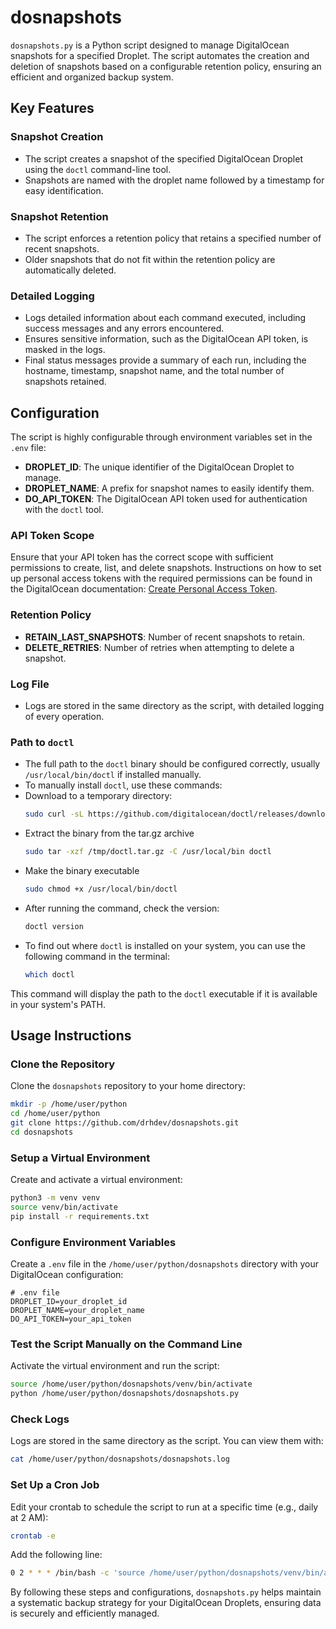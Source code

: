 # dosnapshots

`dosnapshots.py` is a Python script designed to manage DigitalOcean snapshots for a specified Droplet. The script automates the creation and deletion of snapshots based on a configurable retention policy, ensuring an efficient and organized backup system.

## Key Features

### Snapshot Creation

- The script creates a snapshot of the specified DigitalOcean Droplet using the `doctl` command-line tool.
- Snapshots are named with the droplet name followed by a timestamp for easy identification.
  
### Snapshot Retention

- The script enforces a retention policy that retains a specified number of recent snapshots.
- Older snapshots that do not fit within the retention policy are automatically deleted.

### Detailed Logging

- Logs detailed information about each command executed, including success messages and any errors encountered.
- Ensures sensitive information, such as the DigitalOcean API token, is masked in the logs.
- Final status messages provide a summary of each run, including the hostname, timestamp, snapshot name, and the total number of snapshots retained.

## Configuration

The script is highly configurable through environment variables set in the `.env` file:

- **DROPLET_ID**: The unique identifier of the DigitalOcean Droplet to manage.
- **DROPLET_NAME**: A prefix for snapshot names to easily identify them.
- **DO_API_TOKEN**: The DigitalOcean API token used for authentication with the `doctl` tool.

### API Token Scope

Ensure that your API token has the correct scope with sufficient permissions to create, list, and delete snapshots. Instructions on how to set up personal access tokens with the required permissions can be found in the DigitalOcean documentation: [Create Personal Access Token](https://docs.digitalocean.com/reference/api/create-personal-access-token/).

### Retention Policy

- **RETAIN_LAST_SNAPSHOTS**: Number of recent snapshots to retain.
- **DELETE_RETRIES**: Number of retries when attempting to delete a snapshot.

### Log File

- Logs are stored in the same directory as the script, with detailed logging of every operation.

### Path to `doctl`

- The full path to the `doctl` binary should be configured correctly, usually `/usr/local/bin/doctl` if installed manually.
- To manually install `doctl`, use these commands:
- Download to a temporary directory:
  ```bash
  sudo curl -sL https://github.com/digitalocean/doctl/releases/download/v1.117.0/doctl-1.117.0-linux-amd64.tar.gz -o /tmp/doctl.tar.gz
  ```
- Extract the binary from the tar.gz archive
  ```bash
  sudo tar -xzf /tmp/doctl.tar.gz -C /usr/local/bin doctl
  ```
- Make the binary executable
  ```bash
  sudo chmod +x /usr/local/bin/doctl
  ```
- After running the command, check the version:
  ```bash
  doctl version
  ```
- To find out where `doctl` is installed on your system, you can use the following command in the terminal:
  ```bash
  which doctl
  ```

This command will display the path to the `doctl` executable if it is available in your system's PATH.

## Usage Instructions

### Clone the Repository

Clone the `dosnapshots` repository to your home directory:

```bash
mkdir -p /home/user/python
cd /home/user/python
git clone https://github.com/drhdev/dosnapshots.git
cd dosnapshots
```

### Setup a Virtual Environment

Create and activate a virtual environment:

```bash
python3 -m venv venv
source venv/bin/activate
pip install -r requirements.txt
```

### Configure Environment Variables

Create a `.env` file in the `/home/user/python/dosnapshots` directory with your DigitalOcean configuration:

```plaintext
# .env file
DROPLET_ID=your_droplet_id
DROPLET_NAME=your_droplet_name
DO_API_TOKEN=your_api_token
```

### Test the Script Manually on the Command Line

Activate the virtual environment and run the script:

```bash
source /home/user/python/dosnapshots/venv/bin/activate
python /home/user/python/dosnapshots/dosnapshots.py
```

### Check Logs

Logs are stored in the same directory as the script. You can view them with:

```bash
cat /home/user/python/dosnapshots/dosnapshots.log
```

### Set Up a Cron Job

Edit your crontab to schedule the script to run at a specific time (e.g., daily at 2 AM):

```bash
crontab -e
```

Add the following line:

```bash
0 2 * * * /bin/bash -c 'source /home/user/python/dosnapshots/venv/bin/activate && python /home/user/python/dosnapshots/dosnapshots.py'
```

By following these steps and configurations, `dosnapshots.py` helps maintain a systematic backup strategy for your DigitalOcean Droplets, ensuring data is securely and efficiently managed.

